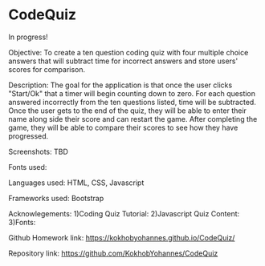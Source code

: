 # CodeQuiz
In progress!

Objective: To create a ten question coding quiz with four multiple choice answers that will subtract time for incorrect answers and store users' scores for comparison.

Description: The goal for the application is that once the user clicks "Start/Ok" that a timer will begin counting down to zero. For each question answered incorrectly from the ten questions listed, time will be subtracted. Once the user gets to the end of the quiz, they will be able to enter their name along side their score and can restart the game. After completing the game, they will be able to compare their scores to see how they have progressed. 


Screenshots: TBD


Fonts used:

Languages used: HTML, CSS, Javascript


Frameworks used: Bootstrap

Acknowlegements:
1)Coding Quiz Tutorial:
2)Javascript Quiz Content:
3)Fonts:


Github Homework link: https://kokhobyohannes.github.io/CodeQuiz/ 


Repository link: https://github.com/KokhobYohannes/CodeQuiz